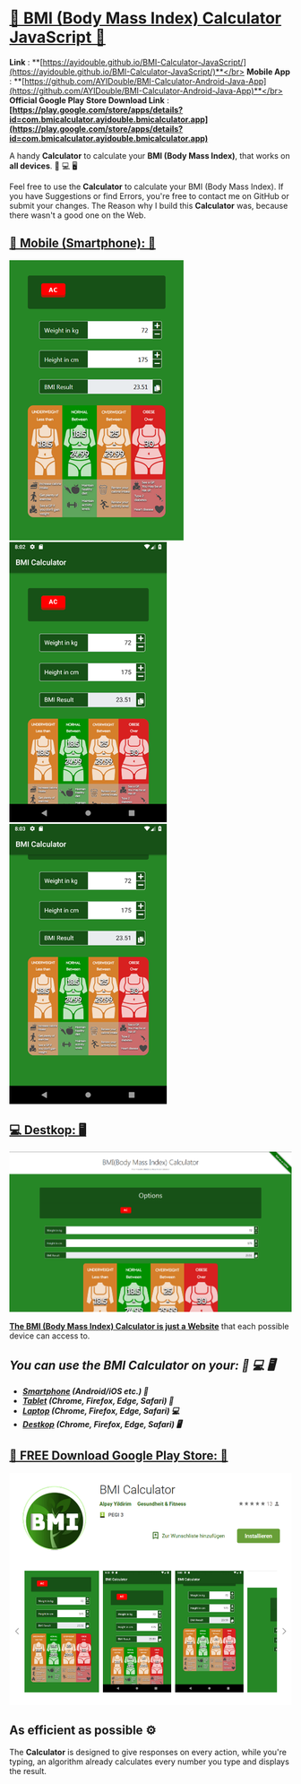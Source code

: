 # [📱 BMI (Body Mass Index) Calculator JavaScript 📱](https://ayidouble.github.io/BMI-Calculator-JavaScript/)

**Link** : **[https://ayidouble.github.io/BMI-Calculator-JavaScript/](https://ayidouble.github.io/BMI-Calculator-JavaScript/)**</br>
**Mobile App** : **[https://github.com/AYIDouble/BMI-Calculator-Android-Java-App](https://github.com/AYIDouble/BMI-Calculator-Android-Java-App)**</br>
**Official Google Play Store Download Link** : **[https://play.google.com/store/apps/details?id=com.bmicalculator.ayidouble.bmicalculator.app](https://play.google.com/store/apps/details?id=com.bmicalculator.ayidouble.bmicalculator.app)**

A handy **Calculator** to calculate your **BMI (Body Mass Index)**, that works on **all devices**. 📱 💻 🖥

Feel free to use the **Calculator** to calculate your BMI (Body Mass Index).
If you have Suggestions or find Errors, you're free to contact me on GitHub or submit your changes.
The Reason why I build this **Calculator** was, because there wasn't a good one on the Web.
## [📱 Mobile (Smartphone): 📱](https://ayidouble.github.io/BMI-Calculator-JavaScript)
![BMI Calculator Body Mass Index Chart Mobile (Smartphone)](Images/BMI-Calculator-v1-Mobile-Image.png)
![BMI Calculator Body Mass Index Chart Mobile (Smartphone)](Images/BMI-Calculator-Android_1.png)
![BMI Calculator Body Mass Index Chart Mobile (Smartphone)](Images/BMI-Calculator-Android_2.png)

## [💻 Destkop: 🖥](https://ayidouble.github.io/BMI-Calculator-JavaScript)
![BMI Calculator Body Mass Index Chart](Images/BMI-Calculator-v1-Image.png)

**[The BMI (Body Mass Index) Calculator is just a Website](https://ayidouble.github.io/BMI-Calculator-JavaScript)** that each possible device can access to.</br>
## ***You can use the BMI Calculator on your: 📱 💻 🖥***
- ***[Smartphone](https://ayidouble.github.io/BMI-Calculator-JavaScript) (Android/iOS etc.) 📱***
- ***[Tablet](https://ayidouble.github.io/BMI-Calculator-JavaScript) (Chrome, Firefox, Edge, Safari) 📱***
- ***[Laptop](https://ayidouble.github.io/BMI-Calculator-JavaScript) (Chrome, Firefox, Edge, Safari) 💻***
- ***[Destkop](https://ayidouble.github.io/BMI-Calculator-JavaScript) (Chrome, Firefox, Edge, Safari) 🖥***


## [📱 FREE Download Google Play Store: 📱](https://play.google.com/store/apps/details?id=com.bmicalculator.ayidouble.bmicalculator.app)
![Free Google Play Store Binary Calculator Addition Subtraction Multiplication Division NOT AND OR XOR Mobile (Smartphone)](Images/BMI-Calculator-Google-Play.png)

## As efficient as possible ⚙️

The **Calculator** is designed to give responses on every action,
while you're typing, an algorithm already calculates every number you type and displays the result.
